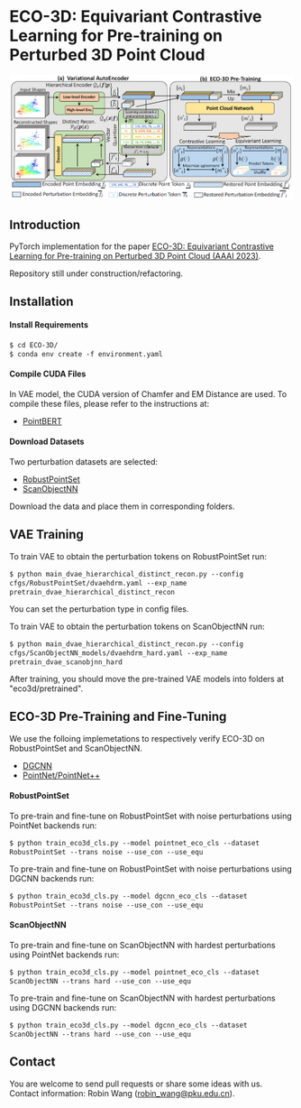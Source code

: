 # ECO-3D: Equivariant Contrastive Learning for Pre-training on Perturbed 3D Point Cloud
![image](https://github.com/robinwang1/ECO-3D/blob/main/figs/eco.png)

## Introduction
PyTorch implementation for the paper [ECO-3D: Equivariant Contrastive Learning for Pre-training on Perturbed 3D Point Cloud (AAAI 2023)](http://arxiv.org).

Repository still under construction/refactoring. 

## Installation
#### Install Requirements
    $ cd ECO-3D/
    $ conda env create -f environment.yaml

#### Compile CUDA Files
In VAE model, the CUDA version of Chamfer and EM Distance are used. To compile these files, please refer to the instructions at:
* [PointBERT](https://github.com/lulutang0608/Point-BERT)

#### Download Datasets
Two perturbation datasets are selected:
* [RobustPointSet](https://github.com/AutodeskAILab/RobustPointSet)
* [ScanObjectNN](https://hkust-vgd.github.io/scanobjectnn/)

Download the data and place them in corresponding folders.

## VAE Training
To train VAE to obtain the perturbation tokens on RobustPointSet run:
```
$ python main_dvae_hierarchical_distinct_recon.py --config cfgs/RobustPointSet/dvaehdrm.yaml --exp_name pretrain_dvae_hierarchical_distinct_recon
```
You can set the perturbation type in config files.

To train VAE to obtain the perturbation tokens on ScanObjectNN run:
```
$ python main_dvae_hierarchical_distinct_recon.py --config cfgs/ScanObjectNN_models/dvaehdrm_hard.yaml --exp_name pretrain_dvae_scanobjnn_hard
```

After training, you should move the pre-trained VAE models into folders at "eco3d/pretrained".


## ECO-3D Pre-Training and Fine-Tuning
We use the folloing implemetations to respectively verify ECO-3D on RobustPointSet and ScanObjectNN.
* [DGCNN](https://github.com/WangYueFt/dgcnn/tree/master/pytorch)
* [PointNet/PointNet++](https://github.com/yanx27/Pointnet_Pointnet2_pytorch)


#### RobustPointSet
To pre-train and fine-tune on RobustPointSet with noise perturbations using PointNet backends run: 
```
$ python train_eco3d_cls.py --model pointnet_eco_cls --dataset RobustPointSet --trans noise --use_con --use_equ
```

To pre-train and fine-tune on RobustPointSet with noise perturbations using DGCNN backends run:  
```
$ python train_eco3d_cls.py --model dgcnn_eco_cls --dataset RobustPointSet --trans noise --use_con --use_equ
```

#### ScanObjectNN
To pre-train and fine-tune on ScanObjectNN with hardest perturbations using PointNet backends run: 
```
$ python train_eco3d_cls.py --model pointnet_eco_cls --dataset ScanObjectNN --trans hard --use_con --use_equ
```

To pre-train and fine-tune on ScanObjectNN with hardest perturbations using DGCNN backends run:  
```
$ python train_eco3d_cls.py --model dgcnn_eco_cls --dataset ScanObjectNN --trans hard --use_con --use_equ
```

## Contact 
You are welcome to send pull requests or share some ideas with us. Contact information: Robin Wang (robin_wang@pku.edu.cn).

